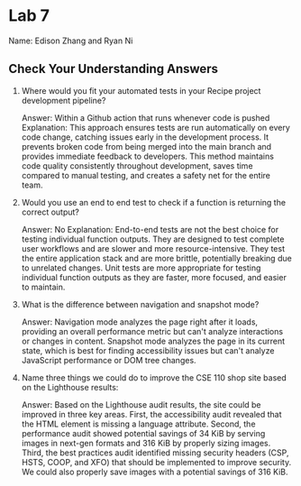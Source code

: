 # Lab 7 

Name: Edison Zhang and Ryan Ni

## Check Your Understanding Answers

1. Where would you fit your automated tests in your Recipe project development pipeline?


   Answer: Within a Github action that runs whenever code is pushed
   Explanation: This approach ensures tests are run automatically on every code change, catching issues early in the development process. It prevents broken code from being merged into the main branch and provides immediate feedback to developers. This method maintains code quality consistently throughout development, saves time compared to manual testing, and creates a safety net for the entire team.

2. Would you use an end to end test to check if a function is returning the correct output?


   Answer: No
   Explanation: End-to-end tests are not the best choice for testing individual function outputs. They are designed to test complete user workflows and are slower and more resource-intensive. They test the entire application stack and are more brittle, potentially breaking due to unrelated changes. Unit tests are more appropriate for testing individual function outputs as they are faster, more focused, and easier to maintain.

3. What is the difference between navigation and snapshot mode?


   Answer: Navigation mode analyzes the page right after it loads, providing an overall performance metric but can't analyze interactions or changes in content. Snapshot mode analyzes the page in its current state, which is best for finding accessibility issues but can't analyze JavaScript performance or DOM tree changes.

4. Name three things we could do to improve the CSE 110 shop site based on the Lighthouse results:


   Answer: Based on the Lighthouse audit results, the site could be improved in three key areas. First, the accessibility audit revealed that the HTML element is missing a language attribute. Second, the performance audit showed potential savings of 34 KiB by serving images in next-gen formats and 316 KiB by properly sizing images. Third, the best practices audit identified missing security headers (CSP, HSTS, COOP, and XFO) that should be implemented to improve security. We could also properly save images with a potential savings of 316 KiB.





